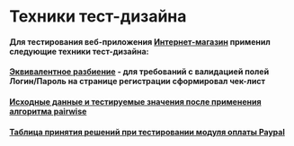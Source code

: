 # Техники тест-дизайна
#### Для тестирования веб-приложения [Интернет-магазин](https://demoshopping.ru/) применил следующие техники тест-дизайна:
#### [Эквивалентное разбиение](https://docs.google.com/spreadsheets/d/1q2PDLoQOGsEgr0RUEgvWLSsimCWl_GwrvG7zmTz7FYQ/edit?usp=sharing) - для требований с валидацией полей Логин/Пароль на странице регистрации сформировал чек-лист 
#### [Исходные данные и тестируемые значения после применения алгоритма pairwise](https://docs.google.com/spreadsheets/d/1QRwpLct8pHbbUINKHtFmTPYx8ChCmZR-E-NNtE9LuxQ/edit?usp=sharing)
#### [Таблица принятия решений при тестировании модуля оплаты Paypal](https://docs.google.com/spreadsheets/d/1gTlVIas6BvgppF5vTwe25F-kbaoRy4kF9cVF2RNQvsI/edit?usp=sharing)
